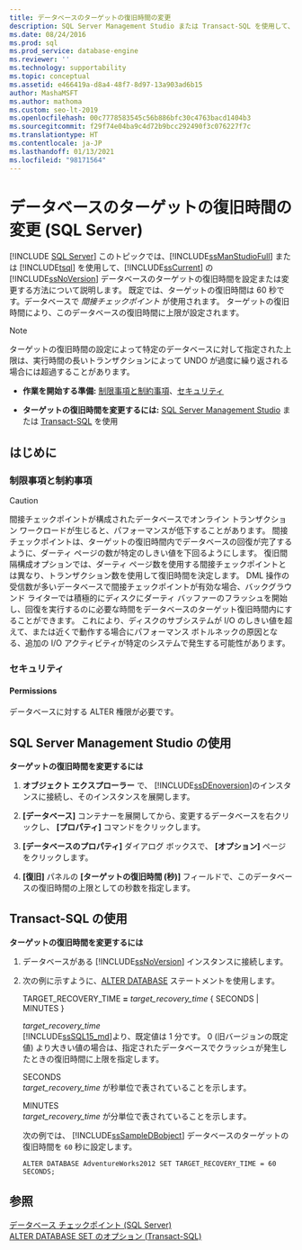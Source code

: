 ```yaml
---
title: データベースのターゲットの復旧時間の変更
description: SQL Server Management Studio または Transact-SQL を使用して、SQL Server で SQL Server データベースのターゲットの復旧時間を設定または変更する方法について説明します。
ms.date: 08/24/2016
ms.prod: sql
ms.prod_service: database-engine
ms.reviewer: ''
ms.technology: supportability
ms.topic: conceptual
ms.assetid: e466419a-d8a4-48f7-8d97-13a903ad6b15
author: MashaMSFT
ms.author: mathoma
ms.custom: seo-lt-2019
ms.openlocfilehash: 00c7778583545c56b886bfc30c4763bacd1404b3
ms.sourcegitcommit: f29f74e04ba9c4d72b9bcc292490f3c076227f7c
ms.translationtype: HT
ms.contentlocale: ja-JP
ms.lasthandoff: 01/13/2021
ms.locfileid: "98171564"
---
```

# <a name="change-the-target-recovery-time-of-a-database-sql-server"></a>データベースのターゲットの復旧時間の変更 (SQL Server)
 [!INCLUDE [SQL Server](../../includes/applies-to-version/sqlserver.md)]
  このトピックでは、[!INCLUDE[ssManStudioFull](../../includes/ssmanstudiofull-md.md)] または [!INCLUDE[tsql](../../includes/tsql-md.md)] を使用して、[!INCLUDE[ssCurrent](../../includes/sscurrent-md.md)] の [!INCLUDE[ssNoVersion](../../includes/ssnoversion-md.md)] データベースのターゲットの復旧時間を設定または変更する方法について説明します。 既定では、ターゲットの復旧時間は 60 秒です。データベースで *間接チェックポイント* が使用されます。 ターゲットの復旧時間により、このデータベースの復旧時間に上限が設定されます。  
  
> [!NOTE]  
>  ターゲットの復旧時間の設定によって特定のデータベースに対して指定された上限は、実行時間の長いトランザクションによって UNDO が過度に繰り返される場合には超過することがあります。  
  
-   **作業を開始する準備:** [制限事項と制約事項](#Restrictions)、[セキュリティ](#Security)  
  
-   **ターゲットの復旧時間を変更するには:** [SQL Server Management Studio](#SSMSProcedure) または [Transact-SQL](#TsqlProcedure) を使用  
  
##  <a name="before-you-begin"></a><a name="BeforeYouBegin"></a> はじめに  
  
###  <a name="limitations-and-restrictions"></a><a name="Restrictions"></a> 制限事項と制約事項 
  
> [!CAUTION]  
>  間接チェックポイントが構成されたデータベースでオンライン トランザクション ワークロードが生じると、パフォーマンスが低下することがあります。 間接チェックポイントは、ターゲットの復旧時間内でデータベースの回復が完了するように、ダーティ ページの数が特定のしきい値を下回るようにします。 復旧間隔構成オプションでは、ダーティ ページ数を使用する間接チェックポイントとは異なり、トランザクション数を使用して復旧時間を決定します。 DML 操作の受信数が多いデータベースで間接チェックポイントが有効な場合、バックグラウンド ライターでは積極的にディスクにダーティ バッファーのフラッシュを開始し、回復を実行するのに必要な時間をデータベースのターゲット復旧時間内にすることができます。 これにより、ディスクのサブシステムが I/O のしきい値を超えて、または近くで動作する場合にパフォーマンス ボトルネックの原因となる、追加の I/O アクティビティが特定のシステムで発生する可能性があります。  
  
###  <a name="security"></a><a name="Security"></a> セキュリティ  
  
####  <a name="permissions"></a><a name="Permissions"></a> Permissions  
 データベースに対する ALTER 権限が必要です。  
  
##  <a name="using-sql-server-management-studio"></a><a name="SSMSProcedure"></a> SQL Server Management Studio の使用  
 **ターゲットの復旧時間を変更するには**  
  
1.  **オブジェクト エクスプローラー** で、 [!INCLUDE[ssDEnoversion](../../includes/ssdenoversion-md.md)]のインスタンスに接続し、そのインスタンスを展開します。  
  
2.  **[データベース]** コンテナーを展開してから、変更するデータベースを右クリックし、 **[プロパティ]** コマンドをクリックします。  
  
3.  **[データベースのプロパティ]** ダイアログ ボックスで、 **[オプション]** ページをクリックします。  
  
4.  **[復旧]** パネルの **[ターゲットの復旧時間 (秒)]** フィールドで、このデータベースの復旧時間の上限としての秒数を指定します。  

##  <a name="using-transact-sql"></a><a name="TsqlProcedure"></a> Transact-SQL の使用  
 **ターゲットの復旧時間を変更するには**  
  
1.  データベースがある [!INCLUDE[ssNoVersion](../../includes/ssnoversion-md.md)] インスタンスに接続します。  
  
2.  次の例に示すように、[ALTER DATABASE](../../t-sql/statements/alter-database-transact-sql-set-options.md) ステートメントを使用します。  
  
     TARGET_RECOVERY_TIME **=** _target_recovery_time_ { SECONDS | MINUTES }  
  
     *target_recovery_time*  
     [!INCLUDE[ssSQL15_md](../../includes/sssql16-md.md)]より、既定値は 1 分です。 0 (旧バージョンの既定値) より大きい値の場合は、指定されたデータベースでクラッシュが発生したときの復旧時間に上限を指定します。  
  
     SECONDS  
     *target_recovery_time* が秒単位で表されていることを示します。  
  
     MINUTES  
     *target_recovery_time* が分単位で表されていることを示します。  
  
     次の例では、 [!INCLUDE[ssSampleDBobject](../../includes/sssampledbobject-md.md)] データベースのターゲットの復旧時間を `60` 秒に設定します。  
  
    ```  
    ALTER DATABASE AdventureWorks2012 SET TARGET_RECOVERY_TIME = 60 SECONDS;  
    ```  
  
## <a name="see-also"></a>参照  
 [データベース チェックポイント &#40;SQL Server&#41;](../../relational-databases/logs/database-checkpoints-sql-server.md)   
 [ALTER DATABASE SET のオプション &#40;Transact-SQL&#41;](../../t-sql/statements/alter-database-transact-sql-set-options.md)  
  
  
